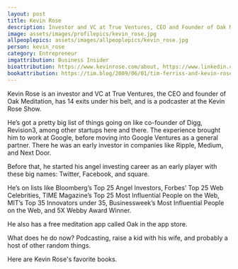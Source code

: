 ```yaml
---
layout: post
title: Kevin Rose
description: Investor and VC at True Ventures, CEO and Founder of Oak Meditation, Podcaster
image: assets/images/profilepics/kevin_rose.jpg
allpeoplepics: assets/images/allpeoplepics/kevin_rose.jpg
person: kevin_rose
category: Entrepreneur
imgattribution: Business Insider
bioattribution: https://www.kevinrose.com/about, https://www.linkedin.com/in/kevinrose/, https://about.me/kevinrose, https://www.crunchbase.com/person/kevin-rose#section-overview 
bookattribution: https://tim.blog/2009/06/01/tim-ferriss-and-kevin-rose-discuss-their-top-5-must-read-books/ 
---
```


Kevin Rose is an investor and VC at True Ventures, the CEO and founder of Oak Meditation, has 14 exits under his belt, and is a podcaster at the Kevin Rose Show.

He’s got a pretty big list of things going on like co-founder of Digg, Revision3, among other startups here and there. The experience brought him to work at Google, before moving into Google Ventures as a general partner. There he was an early investor in companies like Ripple, Medium, and Next Door. 

Before that, he started his angel investing career as an early player with these big names: Twitter, Facebook, and square. 

He’s on lists like Bloomberg’s Top 25 Angel Investors, Forbes’ Top 25 Web Celebrities, TIME Magazine’s Top 25 Most Influential People on the Web,  MIT’s Top 35 Innovators under 35, Businessweek’s Most Influential People on the Web, and 5X Webby Award Winner.

He also has a free meditation app called Oak in the app store. 

What does he do now? Podcasting, raise a kid with his wife, and probably a host of other random things. 

Here are Kevin Rose's favorite books.








